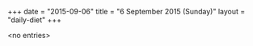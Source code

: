 +++
date = "2015-09-06"
title = "6 September 2015 (Sunday)"
layout = "daily-diet"
+++


\<no entries\>

